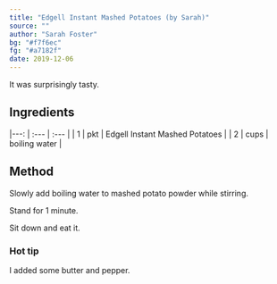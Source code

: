 ```yaml
---
title: "Edgell Instant Mashed Potatoes (by Sarah)"
source: ""
author: "Sarah Foster"
bg: "#f7f6ec"
fg: "#a7182f"
date: 2019-12-06
---
```

It was surprisingly tasty.

## Ingredients

|---: | :---  | :--- |
| 1   | pkt   | Edgell Instant Mashed Potatoes |
| 2   | cups  | boiling water |

## Method
Slowly add boiling water to mashed potato powder while stirring.

Stand for 1 minute.

Sit down and eat it.

### Hot tip
I added some butter and pepper.
